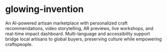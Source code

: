 # glowing-invention
An AI-powered artisan marketplace with personalized craft recommendations, video storytelling, AR previews, live workshops, and real-time impact dashboard. Multi-language and accessibility support bridge local artisans to global buyers, preserving culture while empowering craftspeople.
